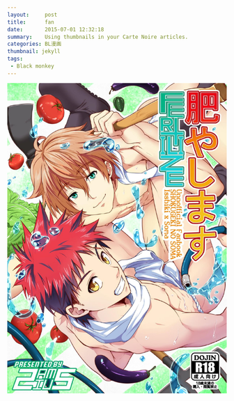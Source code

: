 ```yaml
---
layout:     post
title:      fan
date:       2015-07-01 12:32:18
summary:    Using thumbnails in your Carte Noire articles.
categories: BL漫画
thumbnail: jekyll
tags:
 - Black monkey
---
```



![02](https://raw.githubusercontent.com/fantasyming/BlackMonkey/master/%E9%A3%9F%E6%88%9F%E4%B9%8B%E7%81%B5/Black-Monkey-Pro-Shokugeki-no-Soma-%E9%A3%9F%E6%88%9F%E3%81%AE%E3%82%BD%E3%83%BC%E3%83%9E-Fertilize-%E8%82%A5%E3%82%84%E3%81%97%E3%81%BE%E3%81%99-Isshiki-x-Soma-02.jpg)